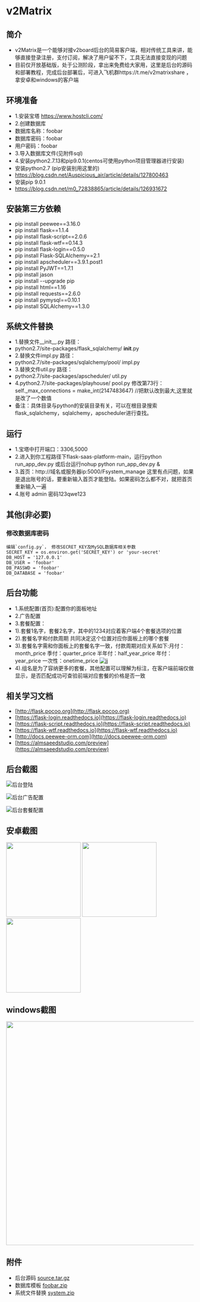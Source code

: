 # v2Matrix
## 简介
- v2Matrix是一个能够对接v2board后台的简易客户端，相对传统工具来讲，能够直接登录注册，支付订阅，解决了用户留不下，工具无法直接变现的问题  
- 目前仅开放基础版，处于公测阶段，拿出来免费给大家用，这里是后台的源码和部署教程，完成后台部署后，可进入飞机群https://t.me/v2matrixshare ，拿安卓和windows的客户端

## 环境准备
- 1.安装宝塔 https://www.hostcli.com/
- 2.创建数据库
-   数据库名称：foobar
-   数据库密码：foobar
-   用户密码：foobar
- 3.导入数据库文件(见附件sql)
- 4.安装python2.7.13和pip9.0.1(centos可使用python项目管理器进行安装)
-   安装python2.7 (pip安装别用这里的)
-   https://blog.csdn.net/Auspicious_air/article/details/127800463
-   安装pip 9.0.1
-   https://blog.csdn.net/m0_72838865/article/details/126931672

## 安装第三方依赖
- pip install peewee==3.16.0
- pip install flask==1.1.4
- pip install flask-script==2.0.6
- pip install flask-wtf==0.14.3  
- pip install flask-login==0.5.0
- pip install Flask-SQLAlchemy==2.1
- pip install apscheduler==3.9.1.post1
- pip install PyJWT==1.7.1
- pip install jason
- pip install --upgrade pip
- pip install html==1.16
- pip install requests==2.6.0
- pip install pymysql==0.10.1
- pip install SQLAlchemy==1.3.0


## 系统文件替换
- 1.替换文件__init__.py 路径：
-   python2.7/site-packages/flask_sqlalchemy/ __init__.py	
- 2.替换文件impl.py 路径：
-   python2.7/site-packages/sqlalchemy/pool/ impl.py
- 3.替换文件util.py 路径：
-   python2.7/site-packages/apscheduler/ util.py
- 4.python2.7/site-packages/playhouse/ pool.py
      修改第73行：self._max_connections = make_int(2147483647) //把默认改到最大,这里就是改了一个数值
- 备注：具体目录与python的安装目录有关，可以在根目录搜索flask_sqlalchemy，sqlalchemy，apscheduler进行查找。
  
## 运行
- 1.宝塔中打开端口：3306,5000
- 2.进入到你工程路径下flask-saas-platform-main，运行python run_app_dev.py 或后台运行nohup python run_app_dev.py &   
- 3.首页：http://域名或服务器ip:5000/Fsystem_manage 这里有点问题，如果是退出账号的话，要重新输入首页才能登陆。如果密码怎么都不对，就把首页重新输入一遍
- 4.账号 admin 密码123qwe123
  
  
  
  
  
## 其他(非必要)
### 修改数据库密码
```
编辑`config.py`， 修改SECRET_KEY及MySQL数据库相关参数
SECRET_KEY = os.environ.get('SECRET_KEY') or 'your-secret'
DB_HOST = '127.0.0.1'
DB_USER = 'foobar'
DB_PASSWD = 'foobar'
DB_DATABASE = 'foobar'
```

## 后台功能
- 1.系统配置(首页):配置你的面板地址
- 2.广告配置
- 3.套餐配置：
-   1).套餐1名字，套餐2名字，其中的1234对应着客户端4个套餐选项的位置
-   2).套餐名字和付款周期 共同决定这个位置对应你面板上的哪个套餐
-   3).套餐名字需和你面板上的套餐名字一致，付款周期对应关系如下:月付：month_price 季付：quarter_price 半年付：half_year_price 年付：year_price 一次性：onetime_price
![jj](https://user-images.githubusercontent.com/130766519/232080977-ea245a1a-46aa-485b-b5e6-8ae0bc8ce950.PNG)
-   4).组名是为了容纳更多的套餐，其他配置可以理解为标注，在客户端前端仅做显示，是否匹配成功可查验前端对应套餐的价格是否一致

## 相关学习文档
- [http://flask.pocoo.org](http://flask.pocoo.org)
- [https://flask-login.readthedocs.io](https://flask-login.readthedocs.io)
- [https://flask-script.readthedocs.io](https://flask-script.readthedocs.io)
- [https://flask-wtf.readthedocs.io](https://flask-wtf.readthedocs.io)
- [http://docs.peewee-orm.com](http://docs.peewee-orm.com)
- [https://almsaeedstudio.com/preview](https://almsaeedstudio.com/preview)

## 后台截图
![后台登陆](https://user-images.githubusercontent.com/130766519/232076003-18d55b5e-ee17-4b4d-a80b-9dd1a11dc74f.PNG)

![后台广告配置](https://user-images.githubusercontent.com/130766519/232076018-5becf129-34ae-4c91-81ec-ae72038aaa55.JPG)

![后台套餐配置](https://user-images.githubusercontent.com/130766519/232076042-c911c3a2-867e-423a-8fc1-e88490bef449.JPG)

## 安卓截图
<img src="https://user-images.githubusercontent.com/130766519/232089396-b3c732dd-a5e1-4687-a2c0-dc90432167e0.jpg" width="200px">       <img src="https://user-images.githubusercontent.com/130766519/232089391-fcd15304-b590-4c91-813e-93159ab3cf68.jpg" width="200px">      <img src="https://user-images.githubusercontent.com/130766519/232091422-bd63c9bb-f292-4b04-a968-180b2193aa9e.jpg" width="200px">

## windows截图
<img src="https://user-images.githubusercontent.com/130766519/232096081-4eec96aa-6bbc-4afb-afc9-f7eb3fc871d8.JPG" width="600px">

## 附件
- 后台源码 [source.tar.gz](https://github.com/flygogovpn/v2Matrix/files/11234745/source.tar.gz)
- 数据库模板 [foobar.zip](https://github.com/flygogovpn/v2Matrix/files/11239512/foobar.zip)
- 系统文件替换 [system.zip](https://github.com/flygogovpn/v2Matrix/files/11239546/system.zip)



















